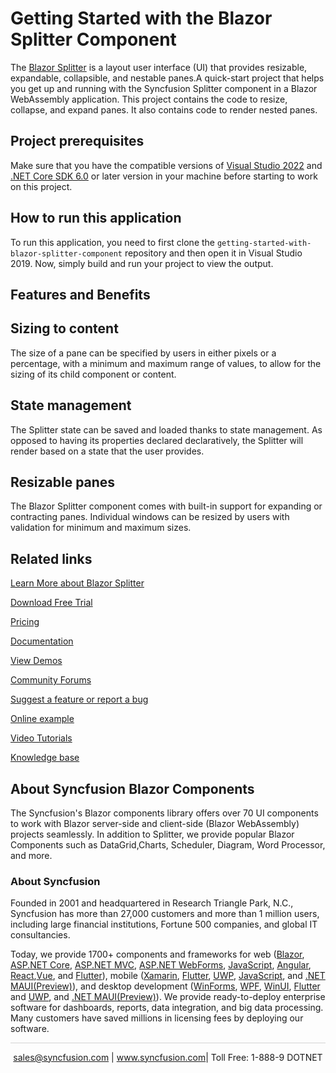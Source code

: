 # Getting Started with the Blazor Splitter Component

The [Blazor Splitter](https://www.syncfusion.com/blazor-components/blazor-splitter?utm_source=github&utm_medium=listing&utm_campaign=blazor-splitter-github-samples) is a layout user interface (UI) that provides resizable, expandable, collapsible, and nestable panes.A quick-start project that helps you get up and running with the Syncfusion Splitter component in a Blazor WebAssembly application. This project contains the code to resize, collapse, and expand panes. It also contains code to render nested panes.

## Project prerequisites
Make sure that you have the compatible versions of [Visual Studio 2022](https://visualstudio.microsoft.com/downloads/ ) and [.NET Core SDK 6.0](https://dotnet.microsoft.com/en-us/download/dotnet/6.0) or later version in your machine before starting to work on this project.

## How to run this application
To run this application, you need to first clone the `getting-started-with-blazor-splitter-component` repository and then open it in Visual Studio 2019. Now, simply build and run your project to view the output.

## Features and Benefits

## Sizing to content

The size of a pane can be specified by users in either pixels or a percentage, with a minimum and maximum range of values, to allow for the sizing of its child component or content.
## State management

The Splitter state can be saved and loaded thanks to state management. As opposed to having its properties declared declaratively, the Splitter will render based on a state that the user provides.
## Resizable panes

The Blazor Splitter component comes with built-in support for expanding or contracting panes. Individual windows can be resized by users with validation for minimum and maximum sizes.

## Related links

[Learn More about Blazor Splitter](https://www.syncfusion.com/blazor-components/blazor-splitter?utm_source=github&utm_medium=listing&utm_campaign=blazor-splitter-github-samples)

[Download Free Trial](https://www.syncfusion.com/downloads/blazor?utm_source=github&utm_medium=listing&utm_campaign=blazor-splitter-github-samples)

[Pricing](https://www.syncfusion.com/sales/products/blazor?utm_source=github&utm_medium=listing&utm_campaign=blazor-splitter-github-samples)

[Documentation](https://blazor.syncfusion.com/documentation/splitter/getting-started?utm_source=github&utm_medium=listing&utm_campaign=blazor-splitter-github-samples)

[View Demos](https://blazor.syncfusion.com/demos/splitter/default-functionalities?utm_source=github&utm_medium=listing&utm_campaign=blazor-splitter-github-samples)

[Community Forums](https://www.syncfusion.com/forums/blazor-components?utm_source=github&utm_medium=listing&utm_campaign=blazor-splitter-github-samples)

[Suggest a feature or report a bug](https://www.syncfusion.com/feedback/blazor-components?utm_source=github&utm_medium=listing&utm_campaign=blazor-splitter-github-samples)

[Online example](https://blazor.syncfusion.com/demos/splitter/default-functionalities?utm_source=github&utm_medium=listing&utm_campaign=blazor-splitter-github-samples)

[Video Tutorials](https://www.syncfusion.com/tutorial-videos/blazor/splitter?utm_source=github&utm_medium=listing&utm_campaign=blazor-splitter-github-samples)

[Knowledge base](https://www.syncfusion.com/kb/blazor-components?utm_source=github&utm_medium=listing&utm_campaign=blazor-splitter-github-samples)


## About Syncfusion Blazor Components
The Syncfusion's Blazor components library offers over 70 UI components to work with Blazor server-side and client-side (Blazor WebAssembly) projects seamlessly. In addition to Splitter, we provide popular Blazor Components such as DataGrid,Charts, Scheduler, Diagram, Word Processor, and more.


### About Syncfusion
Founded in 2001 and headquartered in Research Triangle Park, N.C., Syncfusion has more than 27,000 customers and more than 1 million users, including large financial institutions, Fortune 500 companies, and global IT consultancies.
 
Today, we provide 1700+ components and frameworks for web ([Blazor](https://www.syncfusion.com/blazor-components?utm_source=github&utm_medium=listing&utm_campaign=blazor-splitter-github-samples), [ASP.NET Core](https://www.syncfusion.com/aspnet-core-ui-controls?utm_source=github&utm_medium=listing&utm_campaign=blazor-splitter-github-samples), [ASP.NET MVC](https://www.syncfusion.com/aspnet-mvc-ui-controls?utm_source=github&utm_medium=listing&utm_campaign=blazor-splitter-github-samples), [ASP.NET WebForms](https://www.syncfusion.com/jquery/aspnet-webforms-ui-controls?utm_source=github&utm_medium=listing&utm_campaign=blazor-splitter-github-samples), [JavaScript](https://www.syncfusion.com/javascript-ui-controls?utm_source=github&utm_medium=listing&utm_campaign=blazor-splitter-github-samples), [Angular](https://www.syncfusion.com/angular-ui-components?utm_source=github&utm_medium=listing&utm_campaign=blazor-splitter-github-samples), [React](https://www.syncfusion.com/react-ui-components?utm_source=github&utm_medium=listing&utm_campaign=blazor-splitter-github-samples),[Vue](https://www.syncfusion.com/vue-ui-components?utm_source=github&utm_medium=listing&utm_campaign=blazor-splitter-github-samples), and [Flutter](https://www.syncfusion.com/flutter-widgets?utm_source=github&utm_medium=listing&utm_campaign=blazor-splitter-github-samples)), mobile ([Xamarin](https://www.syncfusion.com/xamarin-ui-controls?utm_source=github&utm_medium=listing&utm_campaign=blazor-splitter-github-samples), [Flutter](https://www.syncfusion.com/flutter-widgets?utm_source=github&utm_medium=listing&utm_campaign=blazor-splitter-github-samples), [UWP](https://www.syncfusion.com/uwp-ui-controls?utm_source=github&utm_medium=listing&utm_campaign=blazor-splitter-github-samples), [JavaScript](https://www.syncfusion.com/javascript-ui-controls?utm_source=github&utm_medium=listing&utm_campaign=blazor-splitter-github-samples), and [.NET MAUI(Preview)](https://www.syncfusion.com/maui-controls?utm_source=github&utm_medium=listing&utm_campaign=blazor-splitter-github-samples)), and desktop development ([WinForms](https://www.syncfusion.com/winforms-ui-controls?utm_source=github&utm_medium=listing&utm_campaign=blazor-splitter-github-samples), [WPF](https://www.syncfusion.com/wpf-controls?utm_source=github&utm_medium=listing&utm_campaign=blazor-splitter-github-samples), [WinUI](https://www.syncfusion.com/winui-controls?utm_source=github&utm_medium=listing&utm_campaign=blazor-splitter-github-samples), [Flutter](https://www.syncfusion.com/flutter-widgets?utm_source=github&utm_medium=listing&utm_campaign=blazor-splitter-github-samples) and [UWP](https://www.syncfusion.com/uwp-ui-controls?utm_source=github&utm_medium=listing&utm_campaign=blazor-splitter-github-samples), and [.NET MAUI(Preview)](https://www.syncfusion.com/maui-controls?utm_source=github&utm_medium=listing&utm_campaign=blazor-splitter-github-samples)). We provide ready-to-deploy enterprise software for dashboards, reports, data integration, and big data processing. Many customers have saved millions in licensing fees by deploying our software.

<hr style="height:0.3px;border:none;color:lightgrey;background-color:lightgrey;" />

<p align="center">
<a href="mailto:sales@syncfusion.com?Subject=Syncfusion Blazor Splitter - GitHub" target="_top">sales@syncfusion.com</a> | <a href="https://www.syncfusion.com?utm_source=github&utm_medium=listing&utm_campaign=blazor-splitter-github-samples">www.syncfusion.com</a>| Toll Free: 1-888-9 DOTNET <br>
</p>

